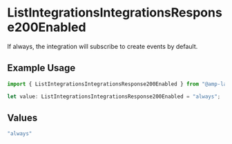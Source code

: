 # ListIntegrationsIntegrationsResponse200Enabled

If always, the integration will subscribe to create events by default.

## Example Usage

```typescript
import { ListIntegrationsIntegrationsResponse200Enabled } from "@amp-labs/sdk-node-platform/models/operations";

let value: ListIntegrationsIntegrationsResponse200Enabled = "always";
```

## Values

```typescript
"always"
```